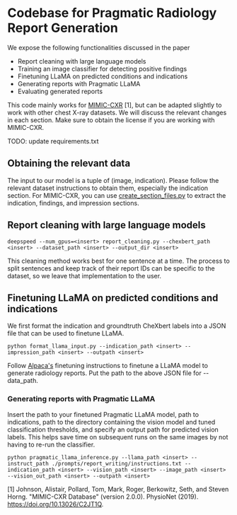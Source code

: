 <!-- # Using DeepSpeed for faster inference

We first need to import packages:

```python
import transformers
from transformers.models.t5.modeling_t5 import T5Block
from transformers import T5Tokenizer, T5ForConditionalGeneration
from transformers import pipeline
import deepspeed
import torch
```

DeepSpeed can be run with models or pipelines. Since our report-cleaning task is fairly simple, I opted to use pipeline, which can be set up using the following code:

```python
pipe = pipeline("text2text-generation", model="google/flan-t5-XXL", device='cuda:0')
pipe.model = deepspeed.init_inference(
    pipe.model,
    mp_size=1,
    dtype=torch.float,
    injection_policy={T5Block: ('SelfAttention.o', 'EncDecAttention.o', 'DenseReluDense.wo')},
)
```

The function init_reference() wraps the model inside an InferenceEngine object so that inference can be optimized. mp_size refers to model-parallel size, which indicates the number of GPUs the model can be split into. In our case, Flan-T5-XXL fits inside 1 GPU, so mp_size is 1.

injection_policy indicates which layers of the transformer we want to optimize. I believe for [models](https://github.com/microsoft/DeepSpeed/blob/master/deepspeed/module_inject/replace_policy.py) that are supported by DeepSpeed, to optimize, we only need to set replace_with_kernek_inject=True, but for models not supported, we need to specify the layers as above.

Then, doing inference is simply

```python
outputs = pipe(inputs)
```

To run a python script with DeepSpeed, the command is

```
deepspeed --num_gpus n python_script.py
``` -->

# Codebase for Pragmatic Radiology Report Generation

We expose the following functionalities discussed in the paper
* Report cleaning with large language models
* Training an image classifier for detecting positive findings
* Finetuning LLaMA on predicted conditions and indications
* Generating reports with Pragmatic LLaMA
* Evaluating generated reports

This code mainly works for [MIMIC-CXR](https://physionet.org/content/mimic-cxr/2.0.0/) [1], but can be adapted slightly to work with other chest X-ray datasets. We will discuss the relevant changes in each section. Make sure to obtain the license if you are working with MIMIC-CXR.

TODO: update requirements.txt

## Obtaining the relevant data

The input to our model is a tuple of (image, indication). Please follow the relevant dataset instructions to obtain them, especially the indication section. For MIMIC-CXR, you can use [create_section_files.py](https://github.com/MIT-LCP/mimic-cxr/tree/master/txt) to extract the indication, findings, and impression sections.

## Report cleaning with large language models

```
deepspeed --num_gpus=<insert> report_cleaning.py --chexbert_path <insert> --dataset_path <insert> --output_dir <insert>
```

This cleaning method works best for one sentence at a time. The process to split sentences and keep track of their report IDs can be specific to the dataset, so we leave that implementation to the user.

## Finetuning LLaMA on predicted conditions and indications

We first format the indication and groundtruth CheXbert labels into a JSON file that can be used to finetune LLaMA.

```
python format_llama_input.py --indication_path <insert> --impression_path <insert> --outpath <insert>
```

Follow [Alpaca's](https://github.com/tatsu-lab/stanford_alpaca) finetuning instructions to finetune a LLaMA model to generate radiology reports. Put the path to the above JSON file for --data_path.

### Generating reports with Pragmatic LLaMA

Insert the path to your finetuned Pragmatic LLaMA model, path to indications, path to the directory containing the vision model and tuned classification thresholds, and specify an output path for predicted vision labels. This helps save time on subsequent runs on the same images by not having to re-run the classifier.

```
python pragmatic_llama_inference.py --llama_path <insert> --instruct_path ./prompts/report_writing/instructions.txt --indication_path <insert> --vision_path <insert> --image_path <insert> --vision_out_path <insert> --outpath <insert>
```

[1] Johnson, Alistair, Pollard, Tom, Mark, Roger, Berkowitz, Seth, and Steven Horng. "MIMIC-CXR Database" (version 2.0.0). PhysioNet (2019). https://doi.org/10.13026/C2JT1Q.